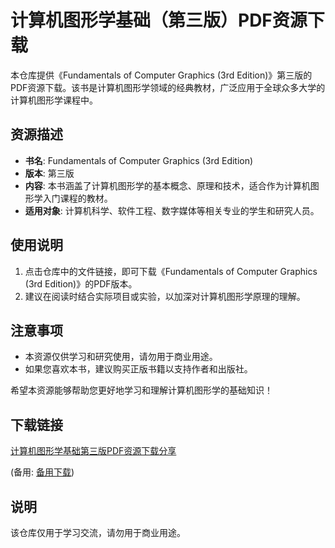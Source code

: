 # 计算机图形学基础（第三版）PDF资源下载

本仓库提供《Fundamentals of Computer Graphics (3rd Edition)》第三版的PDF资源下载。该书是计算机图形学领域的经典教材，广泛应用于全球众多大学的计算机图形学课程中。

## 资源描述

- **书名**: Fundamentals of Computer Graphics (3rd Edition)
- **版本**: 第三版
- **内容**: 本书涵盖了计算机图形学的基本概念、原理和技术，适合作为计算机图形学入门课程的教材。
- **适用对象**: 计算机科学、软件工程、数字媒体等相关专业的学生和研究人员。

## 使用说明

1. 点击仓库中的文件链接，即可下载《Fundamentals of Computer Graphics (3rd Edition)》的PDF版本。
2. 建议在阅读时结合实际项目或实验，以加深对计算机图形学原理的理解。

## 注意事项

- 本资源仅供学习和研究使用，请勿用于商业用途。
- 如果您喜欢本书，建议购买正版书籍以支持作者和出版社。

希望本资源能够帮助您更好地学习和理解计算机图形学的基础知识！

## 下载链接
[计算机图形学基础第三版PDF资源下载分享](https://pan.quark.cn/s/d24cda0c10dd) 

(备用: [备用下载](https://pan.baidu.com/s/1TqDNhnNy42o9SiFrzVY_Zw?pwd=1234))

## 说明

该仓库仅用于学习交流，请勿用于商业用途。
